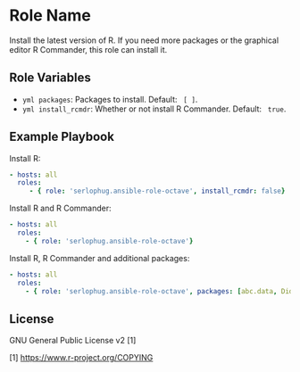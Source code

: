 Role Name
=========

Install the latest version of R. If you need more packages or the graphical editor R Commander, this role can install it. 


Role Variables
--------------
- ```yml packages```: Packages to install. Default: ``` [ ]```. 
- ```yml install_rcmdr```: Whether or not install R Commander. Default: ``` true```.

Example Playbook
----------------

Install R:
```yml
- hosts: all
  roles:
	 - { role: 'serlophug.ansible-role-octave', install_rcmdr: false}
```

Install R and R Commander:
```yml
- hosts: all
  roles:
    - { role: 'serlophug.ansible-role-octave'}
```

Install R, R Commander and additional packages:
```yml
- hosts: all
  roles:
    - { role: 'serlophug.ansible-role-octave', packages: [abc.data, DidacticBoost] }
```

License
-------

GNU General Public License v2 [1]

[1] https://www.r-project.org/COPYING